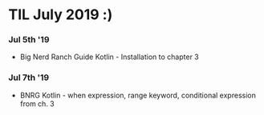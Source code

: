 # TIL July 2019 :)

### Jul 5th '19
* Big Nerd Ranch Guide Kotlin - Installation to chapter 3

### Jul 7th '19
* BNRG Kotlin - when expression, range keyword, conditional expression from ch. 3
